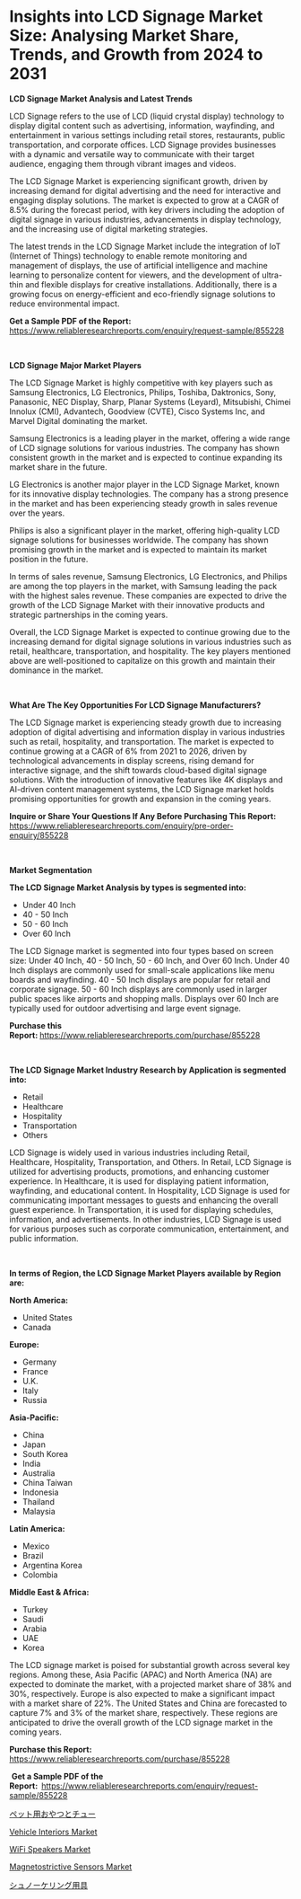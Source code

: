 <p><h1>Insights into LCD Signage Market Size: Analysing Market Share, Trends, and Growth from 2024 to 2031</h1></p><p><strong>LCD Signage Market Analysis and Latest Trends</strong></p>
<p><p>LCD Signage refers to the use of LCD (liquid crystal display) technology to display digital content such as advertising, information, wayfinding, and entertainment in various settings including retail stores, restaurants, public transportation, and corporate offices. LCD Signage provides businesses with a dynamic and versatile way to communicate with their target audience, engaging them through vibrant images and videos.</p><p>The LCD Signage Market is experiencing significant growth, driven by increasing demand for digital advertising and the need for interactive and engaging display solutions. The market is expected to grow at a CAGR of 8.5% during the forecast period, with key drivers including the adoption of digital signage in various industries, advancements in display technology, and the increasing use of digital marketing strategies.</p><p>The latest trends in the LCD Signage Market include the integration of IoT (Internet of Things) technology to enable remote monitoring and management of displays, the use of artificial intelligence and machine learning to personalize content for viewers, and the development of ultra-thin and flexible displays for creative installations. Additionally, there is a growing focus on energy-efficient and eco-friendly signage solutions to reduce environmental impact.</p></p>
<p><strong>Get a Sample PDF of the Report:&nbsp;</strong> <a href="https://www.reliableresearchreports.com/enquiry/request-sample/855228">https://www.reliableresearchreports.com/enquiry/request-sample/855228</a></p>
<p>&nbsp;</p>
<p><strong>LCD Signage Major Market Players</strong></p>
<p><p>The LCD Signage Market is highly competitive with key players such as Samsung Electronics, LG Electronics, Philips, Toshiba, Daktronics, Sony, Panasonic, NEC Display, Sharp, Planar Systems (Leyard), Mitsubishi, Chimei Innolux (CMI), Advantech, Goodview (CVTE), Cisco Systems Inc, and Marvel Digital dominating the market.</p><p>Samsung Electronics is a leading player in the market, offering a wide range of LCD signage solutions for various industries. The company has shown consistent growth in the market and is expected to continue expanding its market share in the future.</p><p>LG Electronics is another major player in the LCD Signage Market, known for its innovative display technologies. The company has a strong presence in the market and has been experiencing steady growth in sales revenue over the years.</p><p>Philips is also a significant player in the market, offering high-quality LCD signage solutions for businesses worldwide. The company has shown promising growth in the market and is expected to maintain its market position in the future.</p><p>In terms of sales revenue, Samsung Electronics, LG Electronics, and Philips are among the top players in the market, with Samsung leading the pack with the highest sales revenue. These companies are expected to drive the growth of the LCD Signage Market with their innovative products and strategic partnerships in the coming years.</p><p>Overall, the LCD Signage Market is expected to continue growing due to the increasing demand for digital signage solutions in various industries such as retail, healthcare, transportation, and hospitality. The key players mentioned above are well-positioned to capitalize on this growth and maintain their dominance in the market.</p></p>
<p>&nbsp;</p>
<p><strong>What Are The Key Opportunities For LCD Signage Manufacturers?</strong></p>
<p><p>The LCD Signage market is experiencing steady growth due to increasing adoption of digital advertising and information display in various industries such as retail, hospitality, and transportation. The market is expected to continue growing at a CAGR of 6% from 2021 to 2026, driven by technological advancements in display screens, rising demand for interactive signage, and the shift towards cloud-based digital signage solutions. With the introduction of innovative features like 4K displays and AI-driven content management systems, the LCD Signage market holds promising opportunities for growth and expansion in the coming years.</p></p>
<p><strong>Inquire or Share Your Questions If Any Before Purchasing This Report:</strong> <a href="https://www.reliableresearchreports.com/enquiry/pre-order-enquiry/855228">https://www.reliableresearchreports.com/enquiry/pre-order-enquiry/855228</a></p>
<p>&nbsp;</p>
<p><strong>Market Segmentation</strong></p>
<p><strong>The LCD Signage Market Analysis by types is segmented into:</strong></p>
<p><ul><li>Under 40 Inch</li><li>40 - 50 Inch</li><li>50 - 60 Inch</li><li>Over 60 Inch</li></ul></p>
<p><p>The LCD Signage market is segmented into four types based on screen size: Under 40 Inch, 40 - 50 Inch, 50 - 60 Inch, and Over 60 Inch. Under 40 Inch displays are commonly used for small-scale applications like menu boards and wayfinding. 40 - 50 Inch displays are popular for retail and corporate signage. 50 - 60 Inch displays are commonly used in larger public spaces like airports and shopping malls. Displays over 60 Inch are typically used for outdoor advertising and large event signage.</p></p>
<p><strong>Purchase this Report:&nbsp;</strong><a href="https://www.reliableresearchreports.com/purchase/855228">https://www.reliableresearchreports.com/purchase/855228</a></p>
<p>&nbsp;</p>
<p><strong>The LCD Signage Market Industry Research by Application is segmented into:</strong></p>
<p><ul><li>Retail</li><li>Healthcare</li><li>Hospitality</li><li>Transportation</li><li>Others</li></ul></p>
<p><p>LCD Signage is widely used in various industries including Retail, Healthcare, Hospitality, Transportation, and Others. In Retail, LCD Signage is utilized for advertising products, promotions, and enhancing customer experience. In Healthcare, it is used for displaying patient information, wayfinding, and educational content. In Hospitality, LCD Signage is used for communicating important messages to guests and enhancing the overall guest experience. In Transportation, it is used for displaying schedules, information, and advertisements. In other industries, LCD Signage is used for various purposes such as corporate communication, entertainment, and public information.</p></p>
<p>&nbsp;</p>
<p><strong>In terms of Region, the LCD Signage Market Players available by Region are:</strong></p>
<p>
    <p> <strong> North America: </strong>
        <ul>
            <li>United States</li>
            <li>Canada</li>
        </ul>
        </p> 
    <p> <strong> Europe: </strong>
        <ul>
            <li>Germany</li>
            <li>France</li>
            <li>U.K.</li>
            <li>Italy</li>
            <li>Russia</li>
        </ul>
        </p> 
    <p> <strong> Asia-Pacific: </strong>
        <ul>
            <li>China</li>
            <li>Japan</li>
            <li>South Korea</li>
            <li>India</li>
            <li>Australia</li>
            <li>China Taiwan</li>
            <li>Indonesia</li>
            <li>Thailand</li>
            <li>Malaysia</li>
        </ul>
        </p> 
    <p> <strong> Latin America: </strong>
        <ul>
            <li>Mexico</li>
            <li>Brazil</li>
            <li>Argentina Korea</li>
            <li>Colombia</li>
        </ul>
        </p> 
    <p> <strong> Middle East & Africa: </strong>
        <ul>
            <li>Turkey</li>
            <li>Saudi</li>
            <li>Arabia</li>
            <li>UAE</li>
            <li>Korea</li>
        </ul>
    </p>
    </p>
<p><p>The LCD signage market is poised for substantial growth across several key regions. Among these, Asia Pacific (APAC) and North America (NA) are expected to dominate the market, with a projected market share of 38% and 30%, respectively. Europe is also expected to make a significant impact with a market share of 22%. The United States and China are forecasted to capture 7% and 3% of the market share, respectively. These regions are anticipated to drive the overall growth of the LCD signage market in the coming years.</p></p>
<p><strong>Purchase this Report: </strong><a href="https://www.reliableresearchreports.com/purchase/855228">https://www.reliableresearchreports.com/purchase/855228</a></p>
<p>&nbsp;<strong>Get a Sample PDF of the Report:&nbsp;&nbsp;</strong><a href="https://www.reliableresearchreports.com/enquiry/request-sample/855228">https://www.reliableresearchreports.com/enquiry/request-sample/855228</a></p>
<p><strong></strong></p>
<p><p><a href="https://github.com/avbqbctihcbe2/Market-Research-Report-List-1/blob/main/128295310958.md">ペット用おやつとチュー</a></p><p><a href="https://issuu.com/reportprime-2/docs/vehicle-interiors-market-size-2030.pptx">Vehicle Interiors Market</a></p><p><a href="https://github.com/tamvrosiya/Market-Research-Report-List-3/blob/main/wifi-speakers-market.md">WiFi Speakers Market</a></p><p><a href="https://github.com/pizolina/Market-Research-Report-List-3/blob/main/magnetostrictive-sensors-market.md">Magnetostrictive Sensors Market</a></p><p><a href="https://github.com/luffiazaza/Market-Research-Report-List-1/blob/main/915138510959.md">シュノーケリング用具</a></p></p>